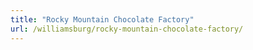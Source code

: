 ```yaml
---
title: "Rocky Mountain Chocolate Factory"
url: /williamsburg/rocky-mountain-chocolate-factory/
---
```

